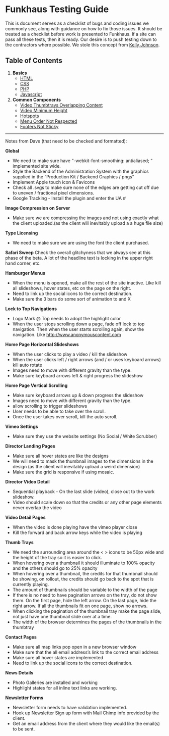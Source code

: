 # Funkhaus Testing Guide

This is document serves as a checklist of bugs and coding issues we commonly see, along with guidance on how to fix those issues. It should be treated as a checklist before work is presented to Funkhaus. If a site can pass all these tests, then it is ready. Our desire is to push testing down to the contractors where possible. We stole this concept from [Kelly Johnson](http://www.lockheedmartin.com/us/aeronautics/skunkworks/14rules.html).

## Table of Contents
1. **Basics**
   - [HTML](#html)
   - [CSS](#css)
   - [PHP](#php)
   - [Javascript](#javascript)   
1. **Common Components**
   - [Video Thumbtrays Overlapping Content](#video-thumbtrays-overlapping-content)
   - [Video Minimum Height](#video-minimum-height)
   - [Hotspots](#hotspots)   
   - [Menu Order Not Respected](#menu-order-not-respected)
   - [Footers Not Sticky](#footers-not-sticky)

___

Notes from Dave (that need to be checked and formatted):

**Global**
- We need to make sure have “-webkit-font-smoothing: antialiased; “ implemented site wide.
- Style the Backend of the Administration System with the graphics supplied in the “Production Kit / Backend Graphics / pngs”
- Implement Apple touch icon & Favicons
- Check all .svgs to make sure none of the edges are getting cut off due to uneven / fractional pixel dimensions.
- Google Tracking - Install the plugin and enter the UA #

**Image Compression on Server**
- Make sure we are compressing the images and not using exactly what the client uploaded.(as the client will inevitably upload a a huge file size)

**Type Licensing**
- We need to make sure we are using the font the client purchased.

**Safari Sweep**
Check the overall glitchyness that we always see at this phase of the beta.  A lot of the headline text is locking in the upper right hand corner, etc.

**Hamburger Menus**
- When the menu is opened, make all the rest of the site inactive. Like kill all slideshows, hover states, etc on the page on the right.
- Need to link up the social icons to the correct destination.
- Make sure the 3 bars do some sort of animation to and X 

**Lock to Top Navigations**
- Logo Mark @ Top needs to adopt the highlight color
- When the user stops scrolling down a page, fade off lock to top navigation. Then when the user starts scrolling again, show the navigation. Like http://www.anonymouscontent.com

**Home Page Horizontal Slideshows**
- When the user clicks to play a video / kill the slideshow
- When the user clicks left / right arrows (and / or uses keyboard arrows) kill auto rotate
- Images need to move with different gravity than the type.
- Make sure keyboard arrows left & right progress the slideshow 

**Home Page Vertical Scrolling**
- Make sure keyboard arrows up & down progress the slideshow
- Images need to move with different gravity than the type.
- allow scrolling to trigger slideshows
- User needs to be able to take over the scroll.
- Once the user takes over scroll, kill the auto scroll.

**Vimeo Settings**
- Make sure they use the website settings (No Social / White Scrubber)

**Director Landing Pages**
- Make sure all hover states are like the designs
- We will need to mask the thumbnail images to the dimensions in the design (as the client will inevitably upload a weird dimension)
- Make sure the grid is responsive if using mosaic.

**Director Video Detail**
- Sequential playback - On the last slide (video), close out to the work slideshow.
- Video should scale down so that the credits or any other page elements never overlap the video 

**Video Detail Pages**
- When the video is done playing have the vimeo player close
- Kill the forward and back arrow keys while the video is playing

**Thumb Trays**
- We need the surrounding area around the <  > icons to be 50px wide and the height of the tray so it is easier to click.
- When hovering over a thumbnail it should illuminate to 100% opacity and the others should go to 25% opacity
- When hovering over a thumbnail, the credits for that thumbnail should be showing, on rollout, the credits should go back to the spot that is currently playing.
- The amount of thumbnails should be variable to the width of the page
- If there is no need to have pagination arrows on the tray, do not show them. On the first page, hide the left arrow. On the last page, hide the right arrow. If all the thumbnails fit on one page, show no arrows.
- When clicking the pagination of the thumbnail tray make the page slide, not just have one thumbnail slide over at a time. 
- The width of the browser determines the pages of the thumbnails in the thumbtray

**Contact Pages**
- Make sure all map links pop open in a new browser window
- Make sure that the all email address’s link to the correct email address
- Make sure all hover states are implemented
- Need to link up the social icons to the correct destination.

**News Details**
- Photo Galleries are installed and working
- Highlight states for all inline text links are working.

**Newsletter Forms**
- Newsletter form needs to have validation implemented.
- Hook up Newsletter Sign up form with Mail Chimp info provided by the client.
- Get an email address from the client where they would like the email(s) to be sent.
